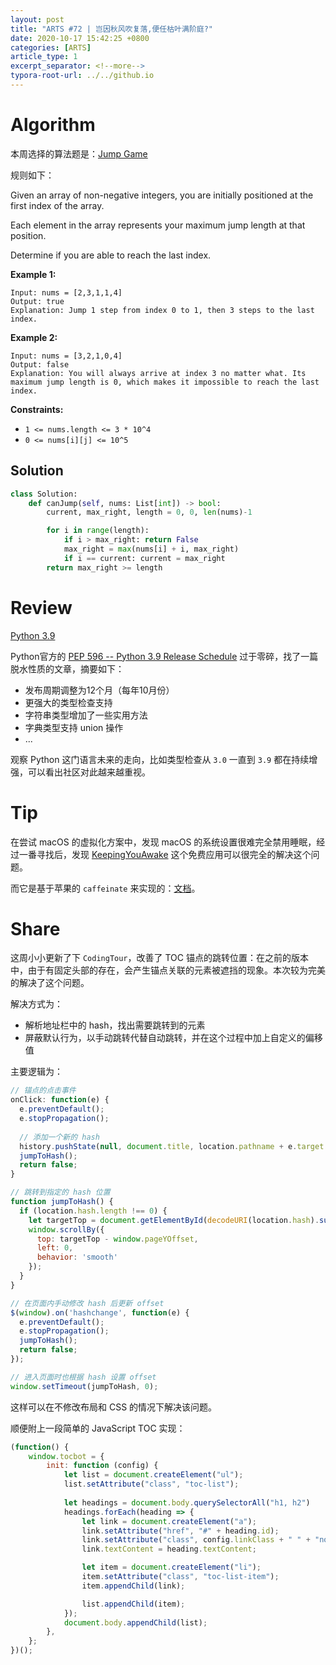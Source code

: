 ```yaml
---
layout: post
title: "ARTS #72 | 岂因秋风吹复落,便任枯叶满阶庭?"
date: 2020-10-17 15:42:25 +0800
categories: [ARTS]
article_type: 1
excerpt_separator: <!--more-->
typora-root-url: ../../github.io
---
```



# Algorithm

本周选择的算法题是：[Jump Game](https://leetcode.com/problems/jump-game/)

<!--more-->

规则如下：

Given an array of non-negative integers, you are initially positioned at the first index of the array.

Each element in the array represents your maximum jump length at that position.

Determine if you are able to reach the last index.

 

**Example 1:**

```
Input: nums = [2,3,1,1,4]
Output: true
Explanation: Jump 1 step from index 0 to 1, then 3 steps to the last index.
```

**Example 2:**

```
Input: nums = [3,2,1,0,4]
Output: false
Explanation: You will always arrive at index 3 no matter what. Its maximum jump length is 0, which makes it impossible to reach the last index.
```

 

**Constraints:**

- `1 <= nums.length <= 3 * 10^4`
- `0 <= nums[i][j] <= 10^5`

## Solution

```python
class Solution:
    def canJump(self, nums: List[int]) -> bool:
        current, max_right, length = 0, 0, len(nums)-1

        for i in range(length):
            if i > max_right: return False
            max_right = max(nums[i] + i, max_right)
            if i == current: current = max_right
        return max_right >= length
```


# Review

[Python 3.9](https://towardsdatascience.com/python-3-9-9c2ce1332eb4)

Python官方的 [PEP 596 -- Python 3.9 Release Schedule](https://www.python.org/dev/peps/pep-0596/) 过于零碎，找了一篇脱水性质的文章，摘要如下：

- 发布周期调整为12个月（每年10月份）
- 更强大的类型检查支持
- 字符串类型增加了一些实用方法
- 字典类型支持 union 操作
- ...

观察 Python 这门语言未来的走向，比如类型检查从 `3.0` 一直到 `3.9` 都在持续增强，可以看出社区对此越来越重视。

# Tip

在尝试 macOS 的虚拟化方案中，发现 macOS 的系统设置很难完全禁用睡眠，经过一番寻找后，发现 [KeepingYouAwake](https://github.com/newmarcel/KeepingYouAwake) 这个免费应用可以很完全的解决这个问题。

而它是基于苹果的 `caffeinate` 来实现的：[文档](https://web.archive.org/web/20140604153141/https://developer.apple.com/library/mac/documentation/Darwin/Reference/ManPages/man8/caffeinate.8.html)。

# Share

这周小小更新了下 `CodingTour`，改善了 TOC 锚点的跳转位置：在之前的版本中，由于有固定头部的存在，会产生锚点关联的元素被遮挡的现象。本次较为完美的解决了这个问题。

解决方式为：

- 解析地址栏中的 hash，找出需要跳转到的元素
- 屏蔽默认行为，以手动跳转代替自动跳转，并在这个过程中加上自定义的偏移值

主要逻辑为：

```javascript
// 锚点的点击事件
onClick: function(e) {
  e.preventDefault();
  e.stopPropagation();
  
  // 添加一个新的 hash
  history.pushState(null, document.title, location.pathname + e.target.hash);
  jumpToHash();
  return false;
}

// 跳转到指定的 hash 位置
function jumpToHash() {
  if (location.hash.length !== 0) {
    let targetTop = document.getElementById(decodeURI(location.hash).substring(1)).offsetTop - 45;
    window.scrollBy({
      top: targetTop - window.pageYOffset,
      left: 0,
      behavior: 'smooth'
    });
  }
}

// 在页面内手动修改 hash 后更新 offset
$(window).on('hashchange', function(e) {
  e.preventDefault();
  e.stopPropagation();
  jumpToHash();
  return false;
});

// 进入页面时也根据 hash 设置 offset
window.setTimeout(jumpToHash, 0);
```

这样可以在不修改布局和 CSS 的情况下解决该问题。

顺便附上一段简单的 JavaScript TOC 实现：

```javascript
(function() {
    window.tocbot = {
        init: function (config) {
            let list = document.createElement("ul");
            list.setAttribute("class", "toc-list");
            
            let headings = document.body.querySelectorAll("h1, h2")
            headings.forEach(heading => {
                let link = document.createElement("a");
                link.setAttribute("href", "#" + heading.id);
                link.setAttribute("class", config.linkClass + " " + "node-name--" + heading.nodeName);
                link.textContent = heading.textContent;

                let item = document.createElement("li");
                item.setAttribute("class", "toc-list-item");
                item.appendChild(link);

                list.appendChild(item);
            });
            document.body.appendChild(list);
        },
    };
})();
```